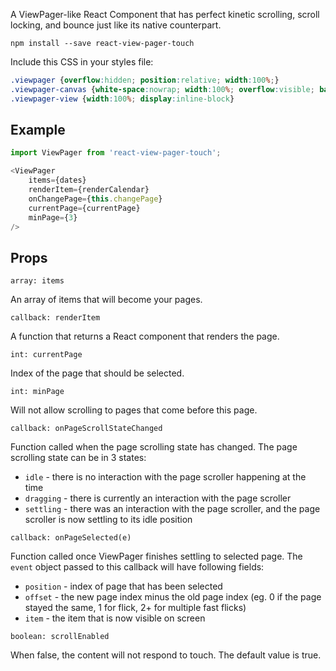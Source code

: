 A ViewPager-like React Component that has perfect kinetic scrolling, scroll locking, and bounce just like its native counterpart.

`npm install --save react-view-pager-touch`

Include this CSS in your styles file:
```css
.viewpager {overflow:hidden; position:relative; width:100%;}
.viewpager-canvas {white-space:nowrap; width:100%; overflow:visible; backface-visibility:hidden; transform-style:flat;}
.viewpager-view {width:100%; display:inline-block}
```

## Example

```javascript
import ViewPager from 'react-view-pager-touch';

<ViewPager
    items={dates}
    renderItem={renderCalendar}
    onChangePage={this.changePage}
    currentPage={currentPage}
    minPage={3}
/>
```

## Props

`array: items`

An array of items that will become your pages.

`callback: renderItem`

A function that returns a React component that renders the page.

`int: currentPage`

Index of the page that should be selected.

`int: minPage`

Will not allow scrolling to pages that come before this page.

`callback: onPageScrollStateChanged`

Function called when the page scrolling state has changed. The page scrolling state can be in 3 states:

* `idle` - there is no interaction with the page scroller happening at the time
* `dragging` - there is currently an interaction with the page scroller
* `settling` - there was an interaction with the page scroller, and the page scroller is now settling to its idle position

`callback: onPageSelected(e)`

Function called once ViewPager finishes settling to selected page. The `event` object passed to this callback will have following fields:

* `position` - index of page that has been selected
* `offset` - the new page index minus the old page index (eg. 0 if the page stayed the same, 1 for flick, 2+ for multiple fast flicks)
* `item` - the item that is now visible on screen

`boolean: scrollEnabled`

When false, the content will not respond to touch. The default value is true.